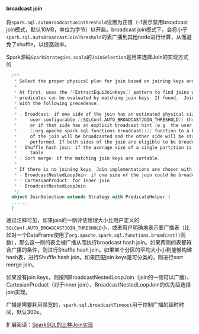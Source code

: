 #### broadcast join

将`spark.sql.autoBroadcastJoinThreshold`设置为正值（-1表示禁用broadcast join模式，默认10MB，单位为字节）以开启。broadcast join模式下，会将小于`spark.sql.autoBroadcastJoinThreshold`的表广播到其他node进行计算，从而避免了shuffle，以提高效率。

Spark源码`SparkStrategies.scala`的`JoinSelection`是用来选择Join的实现方式的

```scala
  /**
   * Select the proper physical plan for join based on joining keys and size of logical plan.
   *
   * At first, uses the [[ExtractEquiJoinKeys]] pattern to find joins where at least some of the
   * predicates can be evaluated by matching join keys. If found,  Join implementations are chosen
   * with the following precedence:
   *
   * - Broadcast: if one side of the join has an estimated physical size that is smaller than the
   *     user-configurable [[SQLConf.AUTO_BROADCASTJOIN_THRESHOLD]] threshold
   *     or if that side has an explicit broadcast hint (e.g. the user applied the
   *     [[org.apache.spark.sql.functions.broadcast()]] function to a DataFrame), then that side
   *     of the join will be broadcasted and the other side will be streamed, with no shuffling
   *     performed. If both sides of the join are eligible to be broadcasted then the
   * - Shuffle hash join: if the average size of a single partition is small enough to build a hash
   *     table.
   * - Sort merge: if the matching join keys are sortable.
   *
   * If there is no joining keys, Join implementations are chosen with the following precedence:
   * - BroadcastNestedLoopJoin: if one side of the join could be broadcasted
   * - CartesianProduct: for Inner join
   * - BroadcastNestedLoopJoin
   */
  object JoinSelection extends Strategy with PredicateHelper {
  ......
  }
```

通过注释可见，如果join的一侧评估物理大小比用户定义的`SQLConf.AUTO_BROADCASTJOIN_THRESHOLD`小，或者用户明确地表示要广播表（比如对一个DataFrame使用了`org.apache.spark.sql.functions.broadcast()`函数），那么这一侧的表会被广播从而执行broadcast hash join。如果两侧的表都符合广播的条件，则进行Shuffle hash join。如果某个分区的平均大小小到能够构建hash表，进行Shuffle hash join。如果匹配join keys是可分类的，则进行sort merge join。

如果没有join keys，则按照BroadcastNestedLoopJoin（join的一侧可以广播）、CartesianProduct（对于inner join）、BroadcastNestedLoopJoin的优先级选择join实现。

广播是需要耗用带宽的，`spark.sql.broadcastTimeout`用于控制广播的超时时间，默认300s。



扩展阅读：[SparkSQL的三种Join实现](https://cloud.tencent.com/developer/article/1460186)

